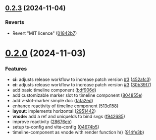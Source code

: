 ## [0.2.3](https://github.com/horberlan/v-timeline-component/compare/v0.2.0...v0.2.3) (2024-11-04)


### Reverts

* Revert "MIT licence" ([01842b7](https://github.com/horberlan/v-timeline-component/commit/01842b76460c561dd0aefa2f6d9da990cff0e7ee))



# [0.2.0](https://github.com/horberlan/v-timeline-component/compare/04674b51ac757c733f27437102a4b3f30ed7d3ad...v0.2.0) (2024-11-03)


### Features

* **ci:** adjusts release workflow to increase patch version [#3](https://github.com/horberlan/v-timeline-component/issues/3) ([452afc3](https://github.com/horberlan/v-timeline-component/commit/452afc315c5d6ee163ae46b953dda1757d8fa101))
* **ci:** adjusts release workflow to increase patch version [#3](https://github.com/horberlan/v-timeline-component/issues/3) ([30b39f7](https://github.com/horberlan/v-timeline-component/commit/30b39f70a02098f819ec293da9aeddda24f2c565))
* add basic timeline component ([bdf906d](https://github.com/horberlan/v-timeline-component/commit/bdf906d48a6cf865a8b42d42ad88dbe4621925f7))
* add customizable marker slot to timeline component ([804855e](https://github.com/horberlan/v-timeline-component/commit/804855e6a23d1d972109c60c6eae2e4b0a82e10c))
* add v-slot-marker simple doc ([fafa2ed](https://github.com/horberlan/v-timeline-component/commit/fafa2ed4458666f836f33f354621ef6ea4df3d22))
* enhance reactivity of timeline component ([513d158](https://github.com/horberlan/v-timeline-component/commit/513d1583d4472b94fb1a9ee211f258e8881e3460))
* **layout:** implements horizontal ([2951442](https://github.com/horberlan/v-timeline-component/commit/2951442969c7a9af53653b02c0c5e586a4022eba))
* **vnode:** add a ref and uniqueIds to bind svgs ([f942685](https://github.com/horberlan/v-timeline-component/commit/f942685055e835c7adb54c680bce8eb16de3cfd4))
* improve reactivity ([28676eb](https://github.com/horberlan/v-timeline-component/commit/28676ebbe2b411968d23c3ce17fbd9e6402793b5))
* setup ts-config and vite-config ([04674b5](https://github.com/horberlan/v-timeline-component/commit/04674b51ac757c733f27437102a4b3f30ed7d3ad))
* timeline-component as vnode with render function h() ([914fe3b](https://github.com/horberlan/v-timeline-component/commit/914fe3bce85b61f822a26f61d37582646bf1e2d5))



